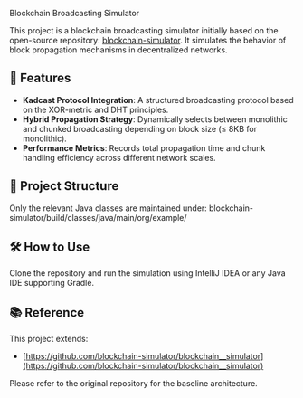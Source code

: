 
Blockchain Broadcasting Simulator

This project is a blockchain broadcasting simulator initially based on the open-source repository: [blockchain-simulator](https://github.com/blockchain-simulator/blockchain__simulator). It simulates the behavior of block propagation mechanisms in decentralized networks.

## 🧩 Features

- **Kadcast Protocol Integration**: A structured broadcasting protocol based on the XOR-metric and DHT principles.
- **Hybrid Propagation Strategy**: Dynamically selects between monolithic and chunked broadcasting depending on block size (≤ 8KB for monolithic).
- **Performance Metrics**: Records total propagation time and chunk handling efficiency across different network scales.

## 📁 Project Structure

Only the relevant Java classes are maintained under: blockchain-simulator/build/classes/java/main/org/example/

## 🛠 How to Use

Clone the repository and run the simulation using IntelliJ IDEA or any Java IDE supporting Gradle.

## 📚 Reference

This project extends:
- [https://github.com/blockchain-simulator/blockchain__simulator](https://github.com/blockchain-simulator/blockchain__simulator)

Please refer to the original repository for the baseline architecture.
